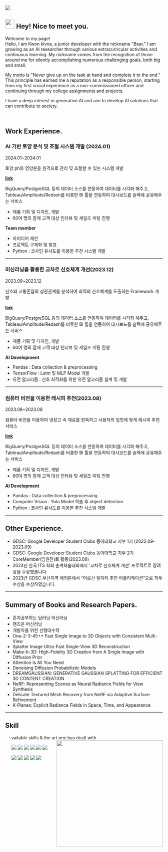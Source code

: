 <img src = "https://capsule-render.vercel.app/api?type=waving&height=200&text=Klvna&fontAlign=80&fontAlignY=40&color=gradient" >
<!-- 출처 : https://github.com/kyechan99/capsule-render -->

<h2><img src="https://emojis.slackmojis.com/emojis/images/1531849430/4246/blob-sunglasses.gif?1531849430" width="30"/> Hey! Nice to meet you.</h2>
<p>Welcome to my page! </br>
Hello, I am Kwon klvna, a junior developer with the nickname "Bear." I am growing as an AI researcher through various extracurricular activities and continuous learning. My nickname comes from the recognition of those around me for silently accomplishing numerous challenging goals, both big and small.

My motto is "Never give up on the task at hand and complete it to the end." This principle has earned me a reputation as a responsible person, starting from my first social experience as a non-commissioned officer and continuing through my college assignments and projects.

I have a deep interest in generative AI and aim to develop AI solutions that can contribute to society.  </p> 

<br>

##  Work Experience.

### AI 기반 토양 분석 및 조절 시스템 개발 (2024.01)

2024.01~2024.01

토양 ph와 영양분을 원격으로 관리 및 조절할 수 있는 시스템 개발

[**link**](https://shimmering-tiglon-692.notion.site/b628f5f4688b499fa987cf146f911f8b?pvs=4)

BigQuery/PostgreSQL 등의 데이터 소스를 연동하여 데이터를 시각화
해주고, Tableau/Amplitude/Redash를 비롯한 BI 툴을 연동하여
대시보드를 슬랙에 공유해주는 서비스

- 제품 기획 및 디자인, 개발
- 60여 명의 잠재 고객 대상 인터뷰 및 세일즈 미팅 진행

**Team member**

- 아이디어 제안
- 프로젝트 구체화 및 발표
- Python : 코사인 유사도를 이용한 추천 시스템 개발

---

### 머신러닝을 활용한 교차로 신호체계 개선(2023.12)

2023.09~2023.12

신호와 교통혼잡의 상관관계를 분석하여 최적의 신호체계를 도출하는 Framewark 개발 

[**link**](https://github.com/klavna/Improve_Smart_Crossroads/tree/main)

BigQuery/PostgreSQL 등의 데이터 소스를 연동하여 데이터를 시각화
해주고, Tableau/Amplitude/Redash를 비롯한 BI 툴을 연동하여
대시보드를 슬랙에 공유해주는 서비스

- 제품 기획 및 디자인, 개발
- 60여 명의 잠재 고객 대상 인터뷰 및 세일즈 미팅 진행

**AI Development**

- Pandas : Data collection & preprocessing
- TensorFlow : Lstm 및 MLP Model 개발
- 유전 알고리즘 : 신호 최적화를 위한 유전 알고리즘 설계 및 개발

---

### 컴퓨터 비전을 이용한 레시피 추천(2023.08)

2023.08~2023.08

컴퓨터 비전을 이용하여 냉장고 속 재료를 판독하고 사용자의 입맛에 맞게 레시피 추천 서비스 

[**link**](https://github.com/klavna/CARE)

BigQuery/PostgreSQL 등의 데이터 소스를 연동하여 데이터를 시각화
해주고, Tableau/Amplitude/Redash를 비롯한 BI 툴을 연동하여
대시보드를 슬랙에 공유해주는 서비스

- 제품 기획 및 디자인, 개발
- 60여 명의 잠재 고객 대상 인터뷰 및 세일즈 미팅 진행

**AI Development**

- Pandas : Data collection & preprocessing
- Computer  Vision : Yolo Model 학습 후 object detection
- Python : 코사인 유사도를 이용한 추천 시스템 개발

---

## Other Experience.

- GDSC: Google Developer Student Clubs 동아대학교 지부 1기 (2022.09-2023.09)
- GDSC: Google Developer Student Clubs 동아대학교 지부 2기 CoreMember(임원진)로 활동(2023.09)
- 2024년 한국 ITS 학회 춘계학술대회에서 '교차로 신호체계 개선' 프로젝트로 장려상을 수상했습니다.
- 2023년 GDSC 부산지역 해커톤에서 “어르신 일자리 추천 어플리케이션”으로 최우수상을 수상하였습니다.

---

##  Summary of Books and Research Papers.

- 혼자공부하는 딥러닝 머신러닝
- 핸즈온 머신러닝
- 개발자를 위한 선형대수학
- One-2-3-45++ Fast Single Image to 3D Objects with Consistent Multi-View
- Splatter Image Ultra-Fast Single-View 3D Reconstruction
- Make-It-3D: High-Fidelity 3D Creation from A Single Image with Diffusion Prior
- Attention Is All You Need
- Denoising Diffusion Probabilistic Models
- DREAMGAUSSIAN: GENERATIVE GAUSSIAN SPLATTING FOR EFFICIENT 3D CONTENT CREATION
- NeRF: Representing Scenes as Neural Radiance Fields for View Synthesis
- Delicate Textured Mesh Recovery from NeRF via Adaptive Surface Refinement
- K-Planes: Explicit Radiance Fields in Space, Time, and Appearance

---



<h2>Skill </h2>
&nbsp;&nbsp; : vailable skills & the art one has dealt with<br>  
<!-- Baekjoon -->
<img align='right' src="http://mazassumnida.wtf/api/v2/generate_badge?boj=dmldud1122" width="340">   

<p>
  &nbsp;&nbsp;&nbsp;&nbsp;&nbsp;<img src="https://img.shields.io/badge/Python-3776AB?style=flat-square&logo=Python&logoColor=white"/>
  <img src="https://img.shields.io/badge/C++-512BDB?style=flat-square&logo=C++&logoColor=white"/>
  <img src="https://img.shields.io/badge/Java-007396?style=flat-square&logo=Java&logoColor=white"/>
  <img src="https://img.shields.io/badge/Javascript-F7DF1EB?style=flat-square&logo=Javascript&logoColor=white"/>
  <img src="https://img.shields.io/badge/React-61DAFB?style=flat-square&logo=React&logoColor=white"/>
  <img src="https://img.shields.io/badge/React-Native-61DAFB?style=flat-square&logo=React-Native&logoColor=white"/>
  <br>
  

  &nbsp;&nbsp;&nbsp;&nbsp;&nbsp;<img src="https://img.shields.io/badge/Scikit-Learn-F7931E?style=flat-square&logo=scikit-learn&logoColor=white"/>
  <img src="https://img.shields.io/badge/Tensorflow-FF6F00?style=flat-square&logo=Tensorflow&logoColor=white"/>
  <img src="https://img.shields.io/badge/Pytorch-EE4C2C?style=flat-square&logo=Pytorch&logoColor=white"/>
  <img src="https://img.shields.io/badge/HTML-E34F26?style=flat-square&logo=HTML5&logoColor=white"/>
  <img src="https://img.shields.io/badge/CSS-1572B6?style=flat-square&logo=CSS3&logoColor=white"/>  
</p>



 
